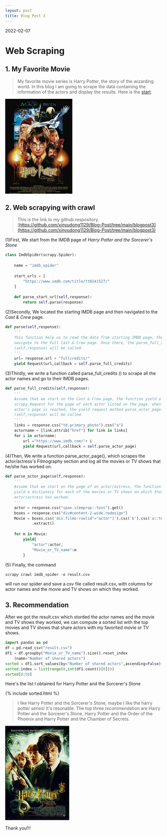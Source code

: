```yaml
---
layout: post
title: Blog Post 3
---
```




2022-02-07

# Web Scraping

## 1. My Favorite Movie

> My favorite movie series is Harry Potter, the story of the wizarding world. In this blog I am going to scrape the data containing the information of the actors and display the results. Here is the [start](https://www.imdb.com/title/tt0241527/).

![Harry1.png](https://raw.githubusercontent.com/xinyudong1129/xinyudong1129.github.io/master/images/Harry1.jpg)



## 2. Web scrapying with crawl

> This is the link to my github respository. [https://github.com/xinyudong1129/Blog-Post/tree/main/blogpost3](https://github.com/xinyudong1129/Blog-Post/tree/main/blogpost3)

(1)First, We start from the IMDB page of *Harry Potter and the Sorcerer's Stone*

```python
class ImdbSpider(scrapy.Spider):
   
    name = "imdb_spider"
       
    start_urls = [
        "https://www.imdb.com/title/tt0241527/"    
    ]

    def parse_start_url(self,response):
        return self.parse(response)

```

(2)Secondly, We located the starting IMDB page and then navigated to the *Cast & Crew* page.

```python
def parse(self,response):
    '''
    This function help us to read the data from starting IMDB page, then
    navigate to the Full Cast & Crew page. Once there, the parse_full_credits
    (self,response) will be called.
    '''
    url= response.url + "fullcredits/"
    yield Request(url,callback = self.parse_full_credits)
```

(3)Thirdly, we write a function called parse_full_credits () to scrape all the actor names and go to their IMDB pages.

```python
def parse_full_credits(self,response):
    '''
    Assume that we start on the Cast & Crew page, the function yield a 
    scrapy.Request for the page of each actor listed on the page. when 
    actor's page is reached, the yield request mothod parse_actor_page
    (self,response) will be called.
    '''
    links = response.css("td.primary_photo").css("a")
    actorname = [link.attrib["href"] for link in links]
    for i in actorname:
        url ="https://www.imdb.com/"+ i
        yield Request(url,callback = self.parse_actor_page)
```

(4)Then, We write a function parse_actor_page(), which scrapes the actor/actress's Filmography section and log all the movies or TV shows that he/she has worked on.

```python
def parse_actor_page(self,response):
    '''
    Assume that we start on the page of an actor/actress, the function 
    yield a dictionary for each of the movies or TV shows on which that
    actor/actress has worked.
    '''
    actor = response.css("span.itemprop::text").get()
    boxes = response.css("div#content-2-wide.redesign")
    Movie = boxes.css('div.filmo-row[id^="actor"]').css('b').css('a::text')
            .extract()
                
    for m in Movie:
        yield{
            "actor":actor,
            "Movie_or_TV_name":m
        }

```

(5) Finally, the command
```python 
scrapy crawl imdb_spider -o result.csv 
```
will run our spider and save a csv file called result.csv, with columns for actor names and the movie and TV shows on which they worked.

## 3. Recommendation
After we got the result.csv which storded the actor names and the movie and TV shows they worked, we can compute a sorted list with the top movies and TV shows that share actors with my favorited movie or TV shows.

```python
import pandas as pd
df = pd.read_csv("result.csv")
df1 = df.groupby("Movie_or_TV_name").size().reset_index
    (name="Number of shared actors")
sorted = df1.sort_values(by="Number of shared actors",ascending=False) 
sorted.index = list(range(0,int(df1.count()[0])))
sorted[0:50]
```
Here's the list I obtained for Harry Potter and the Sorcerer's Stone

{% include sorted.html %}

> I like Harry Potter and the Sorcerer's Stone, maybe I like the harry potter series! It's resonable. The top three recommendation are Harry Potter and the Sorcerer's Stone, Harry Potter and the Order of the Phoenix and Harry Potter and the Chamber of Secrets.

![Harry2.png](https://raw.githubusercontent.com/xinyudong1129/xinyudong1129.github.io/master/images/Harry2.jpg)





Thank you!!!